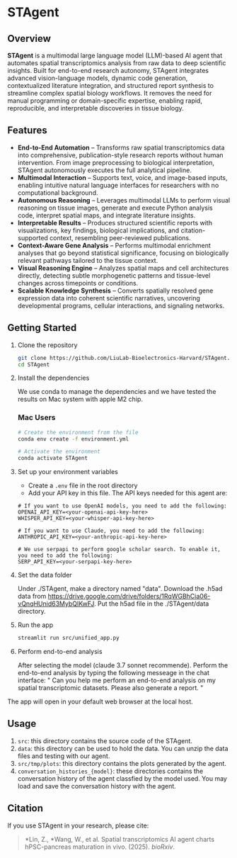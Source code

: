 # STAgent

## Overview  
**STAgent** is a multimodal large language model (LLM)-based AI agent that automates spatial transcriptomics analysis from raw data to deep scientific insights. Built for end-to-end research autonomy, STAgent integrates advanced vision-language models, dynamic code generation, contextualized literature integration, and structured report synthesis to streamline complex spatial biology workflows. It removes the need for manual programming or domain-specific expertise, enabling rapid, reproducible, and interpretable discoveries in tissue biology.

## Features  
- **End-to-End Automation** – Transforms raw spatial transcriptomics data into comprehensive, publication-style research reports without human intervention. From image preprocessing to biological interpretation, STAgent autonomously executes the full analytical pipeline.  
- **Multimodal Interaction** – Supports text, voice, and image-based inputs, enabling intuitive natural language interfaces for researchers with no computational background.  
- **Autonomous Reasoning** – Leverages multimodal LLMs to perform visual reasoning on tissue images, generate and execute Python analysis code, interpret spatial maps, and integrate literature insights.  
- **Interpretable Results** – Produces structured scientific reports with visualizations, key findings, biological implications, and citation-supported context, resembling peer-reviewed publications.  
- **Context-Aware Gene Analysis** – Performs multimodal enrichment analyses that go beyond statistical significance, focusing on biologically relevant pathways tailored to the tissue context.  
- **Visual Reasoning Engine** – Analyzes spatial maps and cell architectures directly, detecting subtle morphogenetic patterns and tissue-level changes across timepoints or conditions.  
- **Scalable Knowledge Synthesis** – Converts spatially resolved gene expression data into coherent scientific narratives, uncovering developmental programs, cellular interactions, and signaling networks.

## Getting Started

1. Clone the repository
   ```bash
   git clone https://github.com/LiuLab-Bioelectronics-Harvard/STAgent.git
   cd STAgent
   ```

2. Install the dependencies

   We use conda to manage the dependencies and we have tested the results on Mac system with apple M2 chip.

   ### Mac Users

   ```bash
   # Create the environment from the file
   conda env create -f environment.yml
   
   # Activate the environment
   conda activate STAgent
   ```

3. Set up your environment variables
   - Create a `.env` file in the root directory
   - Add your API key in this file. The API keys needed for this agent are:
    ```
    # If you want to use OpenAI models, you need to add the following:
    OPENAI_API_KEY=<your-openai-api-key-here>
    WHISPER_API_KEY=<your-whisper-api-key-here>

    # If you want to use Claude, you need to add the following:
    ANTHROPIC_API_KEY=<your-anthropic-api-key-here>

    # We use serpapi to perform google scholar search. To enable it, you need to add the following:
    SERP_API_KEY=<your-serpapi-key-here>
    ```

4. Set the data folder

   Under ./STAgent, make a directory named "data". Download the .h5ad data from https://drive.google.com/drive/folders/1RqWGBhCia06-vQnqHUnid63MybQIKwFJ. Put the h5ad file in the ./STAgent/data directory. 

5. Run the app
   ```bash
   streamlit run src/unified_app.py
   ```

6. Perform end-to-end analysis

   After selecting the model (claude 3.7 sonnet recommende). Perform the end-to-end analysis by typing the following messeage in the chat interface:
   "
   Can you help me perform an end-to-end analysis on my spatial transcriptomic datasets. Please also generate a report.
   "


The app will open in your default web browser at the local host.

## Usage
1. `src`: this directory contains the source code of the STAgent.
2. `data`: this directory can be used to hold the data. You can unzip the data files and testing with our agent.
3. `src/tmp/plots`: this directory contains the plots generated by the agent.
4. `conversation_histories_{model}`: these directories contains the conversation history of the agent classfied by the model used. You may load and save the conversation history with the agent.


## Citation  
If you use STAgent in your research, please cite:  
> *Lin, Z., *Wang, W., et al. Spatial transcriptomics AI agent charts hPSC-pancreas maturation in vivo. (2025). _bioRxiv_.
